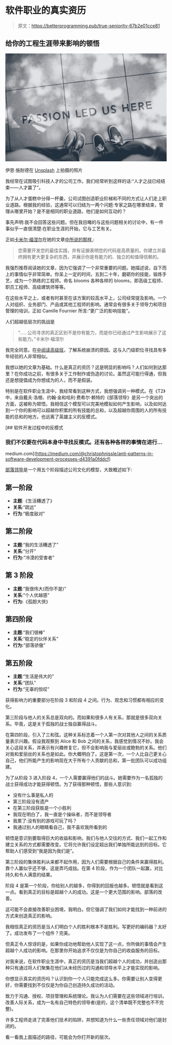 # 软件职业的真实资历

> 原文：<https://betterprogramming.pub/true-seniority-67b2e01cce81>

## 给你的工程生涯带来影响的顿悟

![](img/147b26aae6695fd293d0c35343b0e274.png)

伊恩·施耐德在 [Unsplash](https://unsplash.com?utm_source=medium&utm_medium=referral) 上拍摄的照片

我经常在试图吸引科技人才的公司工作。我们经常听到这样的话:“人才之战已经结束——人才赢了”。

为了从人才蛋糕中分得一杯羹，公司试图创造职业阶梯和不同的方式让人们走上职业道路。根据我的经验，这通常可以归结为一两个问题:专家之路在哪里结束，管理从哪里开始？是不是相同的职业道路，他们是如何互动的？

事先声明:我不会回答这些问题。但在我目睹的与这些问题相关的讨论中，有一件事似乎一直很清楚:在职业生涯的开始，它与工艺有关。

正如[卡米尔·福涅尔](https://medium.com/u/12421a4f856?source=post_page-----67b2e01cce81--------------------------------)在她的文章[中所说的那样,](https://skamille.medium.com/the-senior-shift-315f56b79d5):

> 您需要开发您的最佳实践，并有证据表明您的代码是高质量的。你建立并最终拥有更大更复杂的东西，并展示你是有能力的、独立的和值得信赖的。

我强烈推荐阅读她的文章，因为它强调了一个非常重要的问题。她描述说，自下而上的事情似乎非常简单。你呆上一定的时间，五到二十年，磨砺你的技能，锻炼手艺，成为一个熟练的工程师。命名 blooms 各种各样的 blooms，即高级工程师、职员工程师、高级建筑师等等。

在这些水平之上，或者有时甚至在该方案的较高水平上，公司经常提及影响。一个人对组织、业务部门、产品或其他工程师的影响。通常会有很多关于领导力和项目管理的培训，正如 Camille Fournier 所言:“更广泛的影响技能”。

人们超越低层次的挑战是

> “……公司寻求的真正区别不是你有能力，而是你已经通过产生影响展示了这些能力。”卡米尔·福涅尔

我完全同意。在[中阅读高级班](https://skamille.medium.com/the-senior-shift-315f56b79d5)，了解系统崩溃的原因。这与入门级职位寻找具有多年经验的人非常相似。

我想以她的文章为基础。什么是真正的资历？这是明显的影响吗？人们如何到达那里？在你成功之前，有很多关于工作制作或伪造的讨论。虽然这可能行得通，但我还是想提倡成为你想成为的人，而不是假装。

特别是在软件职业生涯中，我经常看到这种方式，我想强调另一种模式。在《T2》中，来自戴夫·洛根、约翰·金和哈利·费希尔·赖特的《部落领导》是另一个突出的方面，这被称为顿悟。我相信这个模型可以完美地模拟如何产生影响，以及如何达到一个你的影响可以超越你积累的所有技能的总和，以及超越你周围的人的所有技能的总和的地方。也远离了英雄主义的反模式。

[](https://medium.com/@christophnissle/anti-patterns-in-software-development-processes-d4391a0fddcf) [## 软件开发过程中的反模式

### 我们不仅要在代码本身中寻找反模式。还有各种各样的事情在进行…

medium.com](https://medium.com/@christophnissle/anti-patterns-in-software-development-processes-d4391a0fddcf) 

[部落领导](https://amzn.to/3VLuU0c)是一个用五个阶段描述公司文化的模型，大致概述如下:

## **第一阶段**

*   **主题**:《生活糟透了》
*   **关系**:“疏远”
*   **行为**:“极度敌对”

## 第二阶段

*   **主题**:“我的生活糟透了”
*   **关系**:“分开”
*   **行为:**“冷漠的受害者”

## 第 3 阶段

*   **主题**:“我很伟大(而你不是)”
*   **关系**:“个人优越感”
*   **行为:**《孤胆大侠》

## 第四阶段

*   **主题**:“我们很棒”
*   **关系**:“稳定的伙伴关系”
*   **行为:**“部落骄傲”

## 第五阶段

*   **主题**:“生活是伟大的”
*   **关系**:“团队”
*   **行为**:“无辜的惊叹”

获得影响力的重要部分在阶段 3 和阶段 4 之间。行为、观念和习惯都有相应的变化。

第三阶段与他人的关系总是双向的。而如果和很多人有关系，那就是很多双向关系。毕竟，这是关于孤独的战士独自赢得战斗。

在第四阶段，引入了三和弦。这种关系标志着一个人第一次对其他人之间的关系质量表示兴趣。假设我观察到 Alice 和 Bob 之间的关系，我感觉到情况不妙。我会关心这段关系，并表示有兴趣修复它，但不会影响我与爱丽丝或鲍勃的关系。他们对我和爱丽丝的关系也是如此。你大概明白了。这是第一次，一个人比自己更关心自己，他们所能产生的影响现在大于所有个人贡献的总和，第一批团队可以成功组建。

为了从阶段 3 进入阶段 4，一个人需要赢得他们的战斗。她需要作为一名孤独的战士获得成功才能获得顿悟。为了获得那种顿悟，那些人意识到:

*   没有什么事是私人的
*   第三阶段没有遗产
*   在第三阶段获胜是一个小胜利
*   我现在明白了，我一直是个操纵者，而不是领导者
*   我累了:没有别的游戏可玩了吗？
*   我通过别人的眼睛看自己，我不喜欢我所看到的

顿悟是意识到要取得巨大的收益和影响，我们与他人交往的方式、我们一起工作和建立关系的方式都需要改变。它将允许我们设定超出我们单独所能达到的目标。它帮助人们感受到“我是因为我们是”。

第三阶段的集体胜利从来都不起作用，因为人们需要根据自己的条件来赢得胜利。靠个人赢似乎还不够，这是弄巧成拙。在第 4 阶段，作为一个团队一起赢，对比持久和令人满意的结果。

阶段 4 是第一个阶段，你给别人的越多，你得到的回报也越多。顿悟就是看到这一点。看到真正的目标是超越个人的成功。这是一个更大范围的影响。部落的改善。

这可能不会直接改善职业困境，我明白。但它强调了我们如何才能找到一种前进的方式来创造真正的影响。

我相信真正的资历是当人们明白个人的胜利根本不是胜利。写更好的编码器？太好了。成功发布了一个组件？完美。

但真正令人惊讶的是，如果你成功地帮助他人实现了这一点，你所做的事情会产生超越个人成功的影响。在那里你开始追求不仅仅是为你自己的收益服务的目标。

对我来说，在软件职业生涯中，真正的资历是当我们超越个人的成功，并创造出那种只有通过将人们聚集在他们从未经历过的沟通和领导水平上才能实现的影响。

你想显示真实的资历吗？认识到你一个人只能完成这么多。你需要让别人变得更好，你需要找到不仅仅是为你自己创造持久成功的活动。

致力于沟通、授权、项目管理和系统理论。我认为人们需要在这些领域进行培训，改善人际关系，成为一名有自己特色的领导者(是的，这个清单既不完整也不不完整)。

许多工程师走进了完善他们技术的陷阱，并想知道为什么一些责任领域对他们是封闭的。

看一看我上面描述的路径，可能会为你打开新的层次。